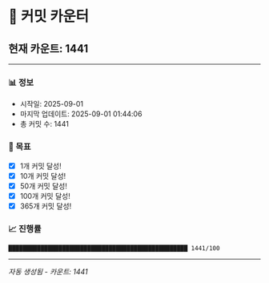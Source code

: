 # 🔢 커밋 카운터

## 현재 카운트: 1441

---

### 📊 정보
- 시작일: 2025-09-01
- 마지막 업데이트: 2025-09-01 01:44:06
- 총 커밋 수: 1441

### 🎯 목표
- [x] 1개 커밋 달성!
- [x] 10개 커밋 달성!
- [x] 50개 커밋 달성!
- [x] 100개 커밋 달성!
- [x] 365개 커밋 달성!

### 📈 진행률
```
██████████████████████████████████████████████████ 1441/100
```

---
*자동 생성됨 - 카운트: 1441*
